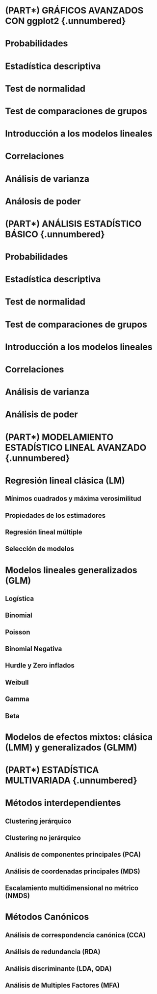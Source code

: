 
# (PART\*) GRÁFICOS AVANZADOS CON ggplot2 {.unnumbered}

# **Probabilidades**
# **Estadística descriptiva**
# **Test de normalidad**
# **Test de comparaciones de grupos**
# **Introducción a los modelos lineales**
# **Correlaciones**
# **Análisis de varianza**
# **Análosis de poder**

# (PART\*) ANÁLISIS ESTADÍSTICO BÁSICO {.unnumbered}

# **Probabilidades**
# **Estadística descriptiva**
# **Test de normalidad**
# **Test de comparaciones de grupos**
# **Introducción a los modelos lineales**
# **Correlaciones**
# **Análisis de varianza**
# **Análisis de poder**


# (PART\*) MODELAMIENTO ESTADÍSTICO LINEAL AVANZADO {.unnumbered}

# **Regresión lineal clásica (LM)**
## Mínimos cuadrados y máxima verosimilitud
## Propiedades de los estimadores
## Regresión lineal múltiple
## Selección de modelos

# **Modelos lineales generalizados (GLM)**
## Logística
## Binomial
## Poisson
## Binomial Negativa
## Hurdle y Zero inflados
## Weibull
## Gamma
## Beta

# **Modelos de efectos mixtos: clásica (LMM) y generalizados (GLMM)**

# (PART\*) ESTADÍSTICA MULTIVARIADA {.unnumbered}

# **Métodos interdependientes**
## Clustering jerárquico
## Clustering no jerárquico
## Análisis de componentes principales (PCA)
## Análisis de coordenadas principales (MDS)
## Escalamiento multidimensional no métrico (NMDS)


# **Métodos Canónicos**
## Análisis de correspondencia canónica (CCA)
## Análisis de redundancia (RDA)
## Análisis discriminante (LDA, QDA)
## Análisis de Multiples Factores (MFA)

